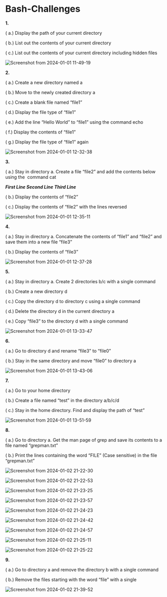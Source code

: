 # Bash-Challenges

**1.**

( a.) Display the path of your current directory

( b.) List out the contents of your current directory

( c.) List out the contents of your current directory including hidden files

![Screenshot from 2024-01-01 11-49-19](https://github.com/revanthkunche1206/Bash-Challenges/assets/155340253/e2b7a366-ee62-4043-a1a8-562fa5d17c1b)

**2.**

( a.) Create a new directory named a

( b.) Move to the newly created directory a

( c.) Create a blank file named “file1”

( d.) Display the file type of “file1”

( e.) Add the line “Hello World” to “file1” using the command echo

( f.) Display the contents of “file1”

( g.) Display the file type of “file1” again

![Screenshot from 2024-01-01 12-32-38](https://github.com/revanthkunche1206/Bash-Challenges/assets/155340253/f6d87962-6cc2-4155-ae10-12ffce281a80)

**3.**

( a.) Stay in directory a. Create a file “file2” and add the contents below using the  command cat

***First Line 
  Second Line 
  Third Line***

( b.) Display the contents of “file2”

( c.) Display the contents of “file2” with the lines reversed

![Screenshot from 2024-01-01 12-35-11](https://github.com/revanthkunche1206/Bash-Challenges/assets/155340253/7bbf5fed-e190-4610-b5a4-977901666895)

**4.**

( a.) Stay in directory a. Concatenate the contents of “file1” and “file2” and save them into a new file “file3”

( b.) Display the contents of “file3”

![Screenshot from 2024-01-01 12-37-28](https://github.com/revanthkunche1206/Bash-Challenges/assets/155340253/347b8350-3f79-4859-b371-1fa18d9f91b0)

**5.**

( a.) Stay in directory a. Create 2 directories b/c with a single command

( b.) Create a new directory d

( c.) Copy the directory d to directory c using a single command

( d.) Delete the directory d in the current directory a

( e.) Copy “file3” to the directory d with a single command


![Screenshot from 2024-01-01 13-33-47](https://github.com/revanthkunche1206/Bash-Challenges/assets/155340253/6323374d-04a5-4106-ae87-aa5feaa755c8)

**6.**

( a.) Go to directory d and rename “file3” to “file0”

( b.) Stay in the same directory and move “file0” to directory a


![Screenshot from 2024-01-01 13-43-06](https://github.com/revanthkunche1206/Bash-Challenges/assets/155340253/619974fd-18c8-4f23-aaa5-627b02b6c355)

**7.**

( a.) Go to your home directory

( b.) Create a file named “test” in the directory a/b/c/d

( c.) Stay in the home directory. Find and display the path of “test”


![Screenshot from 2024-01-01 13-51-59](https://github.com/revanthkunche1206/Bash-Challenges/assets/155340253/c319f99e-a148-49cf-b76f-57eab2026a37)

**8.**

( a.) Go to directory a. Get the man page of grep and save its contents to a file named “grepman.txt”

( b.) Print the lines containing the word “FILE” (Case sensitive) in the file “grepman.txt”


![Screenshot from 2024-01-02 21-22-30](https://github.com/revanthkunche1206/Bash-Challenges/assets/155340253/95377b85-397e-40ea-a0d3-c963b07745fa)

![Screenshot from 2024-01-02 21-22-53](https://github.com/revanthkunche1206/Bash-Challenges/assets/155340253/9afb9092-70bc-4a92-9911-23f9d4a564fd)

![Screenshot from 2024-01-02 21-23-25](https://github.com/revanthkunche1206/Bash-Challenges/assets/155340253/f6767436-4e70-42ab-a597-b4eb86fa9fbf)

![Screenshot from 2024-01-02 21-23-57](https://github.com/revanthkunche1206/Bash-Challenges/assets/155340253/cd539ae8-ce71-4550-9837-ae92143357ec)

![Screenshot from 2024-01-02 21-24-23](https://github.com/revanthkunche1206/Bash-Challenges/assets/155340253/2159f5aa-8e19-42df-9a52-0b945e09f020)

![Screenshot from 2024-01-02 21-24-42](https://github.com/revanthkunche1206/Bash-Challenges/assets/155340253/93ec9ca6-18a1-4559-9151-3ab11eb08d05)

![Screenshot from 2024-01-02 21-24-57](https://github.com/revanthkunche1206/Bash-Challenges/assets/155340253/72f000aa-a7fc-4b73-9be7-b796b7928fb7)

![Screenshot from 2024-01-02 21-25-11](https://github.com/revanthkunche1206/Bash-Challenges/assets/155340253/4c364618-afe1-4e4a-a928-11054277e989)

![Screenshot from 2024-01-02 21-25-22](https://github.com/revanthkunche1206/Bash-Challenges/assets/155340253/666e8e9f-6c3d-4b3e-86a4-a019bc875dad)


**9.**

( a.) Go to directory a and remove the directory b with a single command

( b.) Remove the files starting with the word “file” with a single


![Screenshot from 2024-01-02 21-39-52](https://github.com/revanthkunche1206/Bash-Challenges/assets/155340253/372b09a1-da40-4bd6-b23a-12d3071e4b02)








